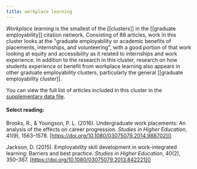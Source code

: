 ```yaml
---
title: workplace learning
---
```

*Workplace learning* is the smallest of the [[clusters]] in the [[graduate employability]] citation network. Consisting of 88 articles, work in this cluster looks at the "graduate employability or academic benefits of placements, internships, and volunteering", with a good portion of that work looking at equity and accessibility as it related to internships and work experience. In addition to the research in this cluster, research on how students experience or benefit from workplace learning also appears in other graduate employability clusters, particularly the general [[graduate employability cluster]]. 

You can view the full list of articles included in this cluster in the [supplementary data file](https://srhe.tandfonline.com/doi/suppl/10.1080/03075079.2020.1804851/suppl_file/cshe_a_1804851_sm1489.xlsx). 

#### Select reading: 
Brooks, R., & Youngson, P. L. (2016). Undergraduate work placements: An analysis of the effects on career progression. *Studies in Higher Education*, 41(9), 1563–1578. [https://doi.org/10.1080/03075079.2014.988702]()

Jackson, D. (2015). Employability skill development in work-integrated learning: Barriers and best practice. *Studies in Higher Education*, 40(2), 350–367. [https://doi.org/10.1080/03075079.2013.842221]()
